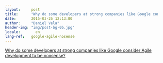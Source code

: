 ```yaml
---
layout:     post
title:      "Why do some developers at strong companies like Google consider Agile development to be nonsense?"
date:       2015-03-26 12:13:00
author:     "Daniel Vela"
header-img: "img/post-bg-05.jpg"
locale:       en
lang-ref:   google-agile-nosense
---
```


[Why do some developers at strong companies like Google consider Agile development to be nonsense?](http://www.agileoverflow.com/t/why-do-some-developers-at-strong-companies-like-google-consider-agile-development-to-be-nonsense/107)
